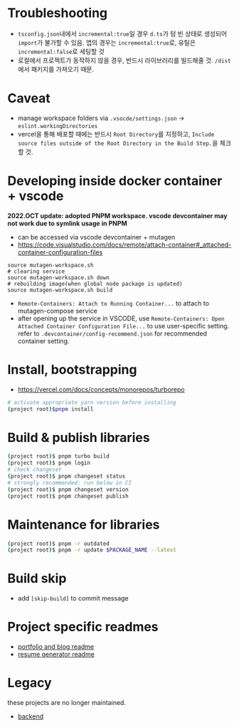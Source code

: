 # Troubleshooting

- `tsconfig.json`내에서 `incremental:true`일 경우 `d.ts`가 텅 빈 상태로 생성되어 `import`가 불가할 수 있음. 앱의 경우는 `incremental:true`로, 유틸은 `incremental:false`로 세팅할 것
- 로컬에서 프로젝트가 동작하지 않을 경우, 반드시 라이브러리를 빌드해줄 것. `/dist`에서 패키지를 가져오기 때문.

# Caveat

- manage workspace folders via `.vsocde/settings.json` -> `eslint.workingDirectories`
- vercel을 통해 배포할 때에는 반드시 `Root Directory`를 지정하고, `Include source files outside of the Root Directory in the Build Step.`을 체크할 것.

# Developing inside docker container + vscode

**2022.OCT update: adopted PNPM workspace. vscode devcontainer may not work due to symlink usage in PNPM**

- can be accessed via vscode devcontainer + mutagen
- https://code.visualstudio.com/docs/remote/attach-container#_attached-container-configuration-files

```
source mutagen-workspace.sh
# clearing service
source mutagen-workspace.sh down
# rebuilding image(when global node package is updated)
source mutagen-workspace.sh build
```

- `Remote-Containers: Attach to Running Container...` to attach to mutagen-compose service
- after opening up the service in VSCODE,
  use `Remote-Containers: Open Attached Container Configuration File...` to use user-specific setting.
  refer to `.devcontainer/config-recommend.json` for recommended container setting.

# Install, bootstrapping

- https://vercel.com/docs/concepts/monorepos/turborepo

```sh
# activate appropriate yarn version before installing
(project root)$pnpm install
```

# Build & publish libraries

```sh
(project root)$ pnpm turbo build
(project root)$ pnpm login
# check changeset
(project root)$ pnpm changeset status
# strongly recommended: run below in CI
(project root)$ pnpm changeset version
(project root)$ pnpm changeset publish
```

# Maintenance for libraries

```sh
(project root)$ pnpm -r outdated
(project root)$ pnpm -r update $PACKAGE_NAME --latest
```

# Build skip

- add `[skip-build]` to commit message

# Project specific readmes

- [portfolio and blog readme](https://github.com/rabelais88/sungryeol/tree/main/app-portfolio-2022)
- [resume generator readme](https://github.com/rabelais88/sungryeol/tree/main/resume)

# Legacy

these projects are no longer maintained.

- [backend](https://github.com/rabelais88/portfolio-backend-2021)
